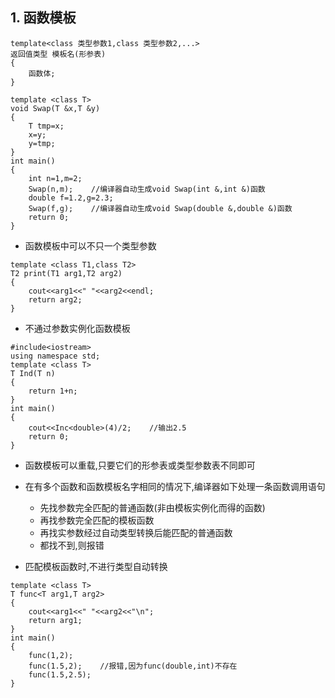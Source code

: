 ## 1. 函数模板

```
template<class 类型参数1,class 类型参数2,...>
返回值类型 模板名(形参表)
{
    函数体;
}
```

```
template <class T>
void Swap(T &x,T &y)
{
    T tmp=x;
    x=y;
    y=tmp;
}
int main()
{
    int n=1,m=2;
    Swap(n,m);    //编译器自动生成void Swap(int &,int &)函数
    double f=1.2,g=2.3;
    Swap(f,g);    //编译器自动生成void Swap(double &,double &)函数
    return 0;
}
```

* 函数模板中可以不只一个类型参数

```
template <class T1,class T2>
T2 print(T1 arg1,T2 arg2)
{
    cout<<arg1<<" "<<arg2<<endl;
    return arg2;
}
```

* 不通过参数实例化函数模板

```
#include<iostream>
using namespace std;
template <class T>
T Ind(T n)
{
    return 1+n;
}
int main()
{
    cout<<Inc<double>(4)/2;    //输出2.5
    return 0;
}
```

* 函数模板可以重载,只要它们的形参表或类型参数表不同即可

* 在有多个函数和函数模板名字相同的情况下,编译器如下处理一条函数调用语句
    * 先找参数完全匹配的普通函数(非由模板实例化而得的函数)
    * 再找参数完全匹配的模板函数
    * 再找实参数经过自动类型转换后能匹配的普通函数
    * 都找不到,则报错

* 匹配模板函数时,不进行类型自动转换

```
template <class T>
T func<T arg1,T arg2>
{
    cout<<arg1<<" "<<arg2<<"\n";
    return arg1;
}
int main()
{
    func(1,2);
    func(1.5,2);    //报错,因为func(double,int)不存在
    func(1.5,2.5);
}
```
